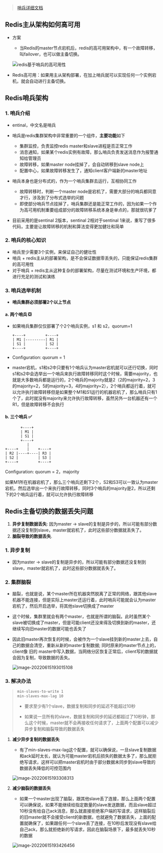 > [哨兵详细文档](https://xiaolincoding.com/redis/cluster/sentinel.html#为什么要有哨兵机制)

## Redis主从架构如何高可用

- 方案
  - 当Redis的master节点宕机后，redis的高可用架构中，有一个故障转移，叫failover，也可以做主备切换。
  
  ![redis基于哨兵的高可用性](https://raw.githubusercontent.com/hellolib/pictures/main/Typora/pic-00-gitee/20220616150625.png)





- Redis高可用：如果用主从架构部署，在加上哨兵就可以实现任何一个实例宕机，就会自动进行主备切换。

## Redis哨兵架构

### 1. 哨兵介绍

- entinal，中文名是哨兵
- 哨兵是redis集群架构中非常重要的一个组件，**主要功能**如下
  - 集群监控，负责监控redis master和slave进程是否正常工作
  - 消息通知，如果某个redis实例有故障，那么哨兵负责发送消息作为报警通知给管理员
  - 故障转移，如果master node挂掉了，会自动转移到slave node上
  - 配置中心，如果故障转移发生了，通知client客户端新的master地址

- 哨兵本身也是分布式的，作为一个哨兵集群去运行，互相协同工作
  - 故障转移时，判断一个master node是宕机了，需要大部分的哨兵都同意才行，涉及到了分布式选举的问题
  - 即使部分哨兵节点挂掉了，哨兵集群还是能正常工作的，因为如果一个作为高可用机制重要组成部分的故障转移系统本身是单点的，那就很坑爹了

- 目前采用的是sentinal 2版本，sentinal 2相对于sentinal 1来说，重写了很多代码，主要是让故障转移的机制和算法变得更加健壮和简单

### 2. 哨兵的核心知识

- 哨兵至少需要3个实例，来保证自己的健壮性
- 哨兵 + redis主从的部署架构，是不会保证数据零丢失的，只能保证redis集群的高可用性
- 对于哨兵 + redis主从这种复杂的部署架构，尽量在测试环境和生产环境，都进行充足的测试和演练

### 3. 哨兵选举机制

- **哨兵集群必须部署2个以上节点**

#### a. 两个哨兵 ❎

- 如果哨兵集群仅仅部署了个2个哨兵实例，s1 和 s2，quorum=1

  ```
  +----+         +----+
  | M1 |---------| R1 |
  | S1 |         | S2 |
  +----+         +----+
  ```

- Configuration: quorum = 1

- master宕机，s1和s2中只要有1个哨兵认为master宕机就可以还行切换，同时s1和s2中会选举出一个哨兵来执行故障转移同时这个时候，需要majority，也就是大多数哨兵都是运行的，2个哨兵的majority就是2（2的majority=2，3的majority=2，5的majority=3，4的majority=2），2个哨兵都运行着，就可以允许执行故障转移但是如果整个M1和S1运行的机器宕机了，那么哨兵只有1个了，此时就没有majority来允许执行故障转移，虽然另外一台机器还有一个R1，但是故障转移不会执行

#### b. 三个哨兵 ✅

```
       +----+
       | M1 |
       | S1 |
       +----+
          |
+----+    |    +----+
| R2 |----+----| R3 |
| S2 |         | S3 |
+----+         +----+
```

Configuration: quorum = 2，majority

如果M1所在机器宕机了，那么三个哨兵还剩下2个，S2和S3可以一致认为master宕机，然后选举出一个来执行故障转移，同时3个哨兵的majority是2，所以还剩下的2个哨兵运行着，就可以允许执行故障转移

## Redis主备切换的数据丢失问题

1. **异步复制数据丢失**: 因为master -> slave的复制是异步的，所以可能有部分数据还没复制到slave，master就宕机了，此时这些部分数据就丢失了。
2. **脑裂导致的数据丢失**.

### 1. 异步复制  

- 因为master -> slave的复制是异步的，所以可能有部分数据还没复制到slave，master就宕机了，此时这些部分数据就丢失了。

### 2. 集群脑裂

- 脑裂，也就是说，某个master所在机器突然脱离了正常的网络，跟其他slave机器不能连接，但是实际上master还运行着，此时哨兵可能就会认为master宕机了，然后开启选举，将其他slave切换成了master

- 这个时候，集群里就会有两个master，也就是所谓的脑裂。此时虽然某个slave被切换成了master，但是可能client还没来得及切换到新的master，还继续写向旧master的数据可能也丢失了

- 因此旧master再次恢复的时候，会被作为一个slave挂到新的master上去，自己的数据会清空，重新从新的master复制数据; 同时原来的master节点上的，client像 旧的 master中写入数据，当网络分区恢复正常后，client写的数据就会因为复制，导致数据的丢失。

  ![image-20220615193015108](https://raw.githubusercontent.com/hellolib/pictures/main/Typora/pic-00-gitee/20220616150636.png)

### 3. 解决办法

> ```sh
> min-slaves-to-write 1
> min-slaves-max-lag 10
> ```
>
> - 要求至少有1个slave，数据复制和同步的延迟不能超过10秒
>
> - 如果说一旦所有的slave，数据复制和同步的延迟都超过了10秒钟，那么这个时候，master就不会再接收任何请求了，上面两个配置可以减少异步复制和脑裂导致的数据丢失

1. **减少异步复制的数据丢失**

   - 有了min-slaves-max-lag这个配置，就可以确保说，一旦slave复制数据和ack延时太长，就认为可能master宕机后损失的数据太多了，那么就拒绝写请求，这样可以把master宕机时由于部分数据未同步到slave导致的数据丢失降低的可控范围内

   ![image-20220615193308313](https://raw.githubusercontent.com/hellolib/pictures/main/Typora/pic-00-gitee/20220616150644.png)

2. **减少脑裂的数据丢失**

   - 如果一个master出现了脑裂，跟其他slave丢了连接，那么上面两个配置可以确保说，如果不能继续给指定数量的slave发送数据，而且slave超过10秒没有给自己ack消息，那么就直接拒绝客户端的写请求，这样脑裂后的旧master就不会接受client的新数据，也就避免了数据丢失，上面的配置就确保了，如果跟任何一个slave丢了连接，在10秒后发现没有slave给自己ack，那么就拒绝新的写请求，因此在脑裂场景下，最多就丢失10秒的数据

   ![image-20220615193426456](https://raw.githubusercontent.com/hellolib/pictures/main/Typora/pic-00-gitee/20220616150647.png)